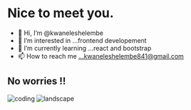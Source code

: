 # Nice to meet you.

- 👋 Hi, I’m @kwaneleshelembe
- 👀 I’m interested in ...frontend developement
- 🌱 I’m currently learning ...react and bootstrap
- 📫 How to reach me ...kwaneleshelembe841@gmail.com

## No worries !!

<img alt="coding" src="https://th.bing.com/th/id/OIP.dcL4QoY64t9rOsLQpNYwJgHaEK?pid=ImgDet&rs=1"/>

<img alt="landscape" src="https://www.bing.com/th?id=OIP.kSwyFg0rMMl3TyyqPM9GCgHaHa&w=206&h=206&c=8&rs=1&qlt=90&o=6&pid=3.1&rm=2"/>

<!---
kwaneleshelembe/kwaneleshelembe is a ✨ special ✨ repository because its `README.md` (this file) appears on your GitHub profile.
You can click the Preview link to take a look at your changes.
--->
